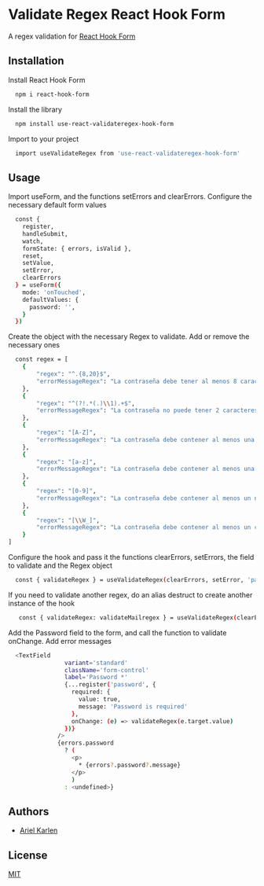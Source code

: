 
# Validate Regex React Hook Form

A regex validation for [React Hook Form](https://www.npmjs.com/package/react-hook-form)


## Installation

Install React Hook Form

```bash
  npm i react-hook-form
```

Install the library

```bash
  npm install use-react-validateregex-hook-form
```

Import to your project

```bash
  import useValidateRegex from 'use-react-validateregex-hook-form'
```
## Usage

Import useForm, and the functions setErrors and clearErrors. Configure the necessary default form values

```bash
  const {
    register,
    handleSubmit,
    watch,
    formState: { errors, isValid },
    reset,
    setValue,
    setError,
    clearErrors
  } = useForm({
    mode: 'onTouched',
    defaultValues: {
      password: '',
    }
  })
```

Create the object with the necessary Regex to validate.
Add or remove the necessary ones

```bash
  const regex = [
    {
        "regex": "^.{8,20}$",
        "errorMessageRegex": "La contraseña debe tener al menos 8 caracteres y no exceder los 20."
    },
    {
        "regex": "^(?!.*(.)\\1).+$",
        "errorMessageRegex": "La contraseña no puede tener 2 caracteres consecutivos iguales."
    },
    {
        "regex": "[A-Z]",
        "errorMessageRegex": "La contraseña debe contener al menos una letra mayúscula."
    },
    {
        "regex": "[a-z]",
        "errorMessageRegex": "La contraseña debe contener al menos una letra minúscula."
    },
    {
        "regex": "[0-9]",
        "errorMessageRegex": "La contraseña debe contener al menos un número."
    },
    {
        "regex": "[\\W_]",
        "errorMessageRegex": "La contraseña debe contener al menos un caracter especial."
    }
]
```

Configure the hook and pass it the functions clearErrors, setErrors, the field to validate and the Regex object
```bash
  const { validateRegex } = useValidateRegex(clearErrors, setError, 'password', regex)
```

If you need to validate another regex, do an alias destruct to create another instance of the hook
```bash
   const { validateRegex: validateMailregex } = useValidateRegex(clearErrors, setError, 'email', mailRegex)
```

Add the Password field to the form, and call the function to validate onChange.
Add error messages
```bash
  <TextField
                variant='standard'
                className='form-control'
                label='Password *'
                {...register('password', {
                  required: {
                    value: true,
                    message: 'Password is required'
                  },
                  onChange: (e) => validateRegex(e.target.value)
                })}
              />
              {errors.password
                ? (
                  <p>
                    * {errors?.password?.message}
                  </p>
                  )
                : <undefined>}
```


## Authors

- [Ariel Karlen](https://www.linkedin.com/in/arielkarlen/)


## License

[MIT](https://choosealicense.com/licenses/mit/)
